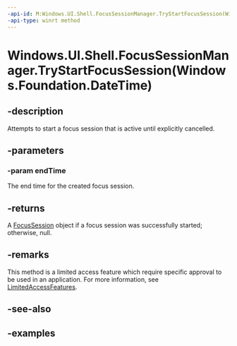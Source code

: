 ```yaml
---
-api-id: M:Windows.UI.Shell.FocusSessionManager.TryStartFocusSession(Windows.Foundation.DateTime)
-api-type: winrt method
---
```


# Windows.UI.Shell.FocusSessionManager.TryStartFocusSession(Windows.Foundation.DateTime)

<!--
public Windows.UI.Shell.FocusSession TryStartFocusSession (System.DateTimeOffset endTime);
-->


## -description

Attempts to start a focus session that is active until explicitly cancelled.

## -parameters

### -param endTime

The end time for the created focus session.

## -returns

A [FocusSession](focussession.md) object if a focus session was successfully started; otherwise, null.

## -remarks


This method is a limited access feature which require specific approval to be used in an application. For more information, see [LimitedAccessFeatures](xref:Windows.ApplicationModel.LimitedAccessFeatures).

## -see-also

## -examples


